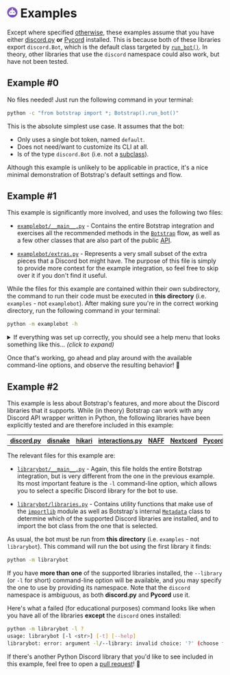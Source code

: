 # <a href="https://botstrap.rtfd.io"><img src="/docs/images/logo-48.png" width=24></a> Examples

Except where specified [otherwise](#example-2), these examples assume that you have
either [discord.py](https://github.com/Rapptz/discord.py) **or**
[Pycord](https://github.com/Pycord-Development/pycord) installed. This is because both
of these libraries export `discord.Bot`, which is the default class targeted by
[`run_bot()`](https://botstrap.rtfd.io/en/latest/api/botstrap/#botstrap.flow.Botstrap.run_bot).
In theory, other libraries that use the `discord` namespace could also work, but have
not been tested.

## Example #0

No files needed! Just run the following command in your terminal:

```sh
python -c "from botstrap import *; Botstrap().run_bot()"
```

This is the absolute simplest use case. It assumes that the bot:

- Only uses a single bot token, named `default`.
- Does not need/want to customize its CLI at all.
- Is of the type `discord.Bot` (i.e. not a
  [subclass](https://guide.pycord.dev/popular-topics/subclassing-bots/)).

Although this example is unlikely to be applicable in practice, it's a nice minimal
demonstration of Botstrap's default settings and flow.

## Example #1

This example is significantly more involved, and uses the following two files:

- [`examplebot/__main__.py`](examplebot/__main__.py) - Contains the entire Botstrap
  integration and exercises all the recommended methods in the
  [`Botstrap`](https://botstrap.rtfd.io/en/latest/api/botstrap/#botstrap-flowchart)
  flow, as well as a few other classes that are also part of the public
  [API](https://botstrap.rtfd.io/en/latest/api/).

- [`examplebot/extras.py`](examplebot/extras.py) - Represents a very small subset of the
  extra pieces that a Discord bot might have. The purpose of this file is simply to
  provide more context for the example integration, so feel free to skip over it if you
  don't find it useful.

While the files for this example are contained within their own subdirectory, the
command to run their code must be executed in **this directory** (i.e. `examples` - not
`examplebot`). After making sure you're in the correct working directory, run the
following command in your terminal:

```sh
python -m examplebot -h
```

<details>
<summary>If everything was set up correctly, you should see a help menu that looks
something like this... <i>(click to expand)</i></summary>

```text
usage: examplebot [-l <int>] [-s <str>] [-a <str>] [-m] [-t] [--help] [<token id>]

  A really cool Discord bot that uses Botstrap!
  Run "python -m examplebot" with no parameters to start the bot in development mode.

positional arguments:
  <token id>            The ID of the token to use to run the bot.
                        Valid options are "dev" and "prod".

options:
  -l <>, --loglevel <>  A value from 1 to 4 specifying the minimum log level.
  -s <>, --status <>    Text to show in the bot's Discord profile status.
  -a <>, --activity <>  The text preceding '--status'. Defaults to 'playing'.
  -m, --mentions        Allow the bot to @mention members and/or roles.
  -t, --tokens          View/manage your saved Discord bot tokens.
  -h, --help            Display this help message.
```

</details>

Once that's working, go ahead and play around with the available command-line options,
and observe the resulting behavior! :tada:

## Example #2

This example is less about Botstrap's features, and more about the Discord libraries
that it supports. While (in theory) Botstrap can work with any Discord API wrapper
written in Python, the following libraries have been explicitly tested and are therefore
included in this example:

<table><tr align="center">
<th width=200><a href="https://github.com/Rapptz/discord.py">discord.py</a></td>
<th width=200><a href="https://github.com/DisnakeDev/disnake">disnake</a></td>
<th width=200><a href="https://github.com/hikari-py/hikari">hikari</a></td>
<th width=200><a href="https://github.com/interactions-py/library">interactions.py</a></td>
<th width=200><a href="https://github.com/NAFTeam/NAFF">NAFF</a></td>
<th width=200><a href="https://github.com/nextcord/nextcord">Nextcord</a></td>
<th width=200><a href="https://github.com/Pycord-Development/pycord">Pycord</a></td>
</tr></table>

The relevant files for this example are:

- [`librarybot/__main__.py`](librarybot/__main__.py) - Again, this file holds the entire
  Botstrap integration, but is very different from the one in the previous example. Its
  most important feature is the `-l` command-line option, which allows you to select a
  specific Discord library for the bot to use.

- [`librarybot/libraries.py`](librarybot/libraries.py) - Contains utility functions that
  make use of the [`importlib`](https://docs.python.org/3/library/importlib.html) module
  as well as Botstrap's internal
  [`Metadata`](https://botstrap.rtfd.io/en/latest/internal/metadata/) class to determine
  which of the supported Discord libraries are installed, and to import the bot class
  from the one that is selected.

As usual, the bot must be run from **this directory** (i.e. `examples` - not
`librarybot`). This command will run the bot using the first library it finds:

```sh
python -m librarybot
```

If you have **more than one** of the supported libraries installed, the `--library` (or
`-l` for short) command-line option will be available, and you may specify the one to
use by providing its namespace. Note that the `discord` namespace is ambiguous, as both
**discord.py** and **Pycord** use it.

Here's what a failed (for educational purposes) command looks like when you have all of
the libraries **except** the `discord` ones installed:

```sh
python -m librarybot -l ?
usage: librarybot [-l <str>] [-t] [--help]
librarybot: error: argument -l/--library: invalid choice: '?' (choose from 'disnake', 'hikari', 'interactions', 'naff', 'nextcord')
```

If there's another Python Discord library that you'd like to see included in this
example, feel free to open a [pull request](../.github/CONTRIBUTING.md#pull-requests)!
💜
